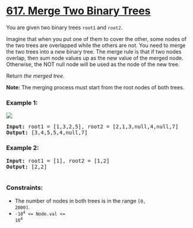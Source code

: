 # [617. Merge Two Binary Trees](https://leetcode.com/problems/merge-two-binary-trees)

You are given two binary trees <code>root1</code> and <code>root2</code>.

Imagine that when you put one of them to cover the other, some nodes of the two trees are overlapped while the others are not. 
You need to merge the two trees into a new binary tree. The merge rule is that if two nodes overlap, then sum node values up 
as the new value of the merged node. Otherwise, the NOT null node will be used as the node of the new tree.

Return <em>the merged tree</em>.

<strong>Note:</strong> The merging process must start from the root nodes of both trees.

### **Example 1:**
<img src="https://assets.leetcode.com/uploads/2021/02/05/merge.jpg" />
<pre>
<strong>Input:</strong> root1 = [1,3,2,5], root2 = [2,1,3,null,4,null,7]
<strong>Output:</strong> [3,4,5,5,4,null,7]
</pre>

### **Example 2:**
<pre>
<strong>Input:</strong> root1 = [1], root2 = [1,2]
<strong>Output:</strong> [2,2]
 </pre>

### **Constraints:**

- The number of nodes in both trees is in the range <code>[0, 2000]</code>.
- <code>-10<sup>4</sup> <= Node.val <= 10<sup>4</sup></code>
